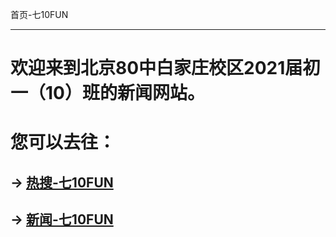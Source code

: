 首页-七10FUN

-------------

# 欢迎来到北京80中白家庄校区2021届初一（10）班的新闻网站。

# 您可以去往：

## -> [热搜-七10FUN](https://7jfun.github.io/rs)

## -> [新闻-七10FUN](https://7jfun.github.io/news)
